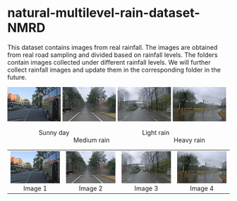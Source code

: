 # natural-multilevel-rain-dataset-NMRD
This dataset contains images from real rainfall. The images are obtained from real road sampling and divided based on rainfall levels.
The folders contain images collected under different rainfall levels. We will further collect rainfall images and update them in the corresponding folder in the future.

<p>
  <img src="https://github.com/raydison/natural-multilevel-rain-dataset-NMRD/blob/main/no_rain/00001.jpg" alt="Sunny picture" width="24%">
  <img src="https://github.com/raydison/natural-multilevel-rain-dataset-NMRD/blob/main/light/00001.jpg" alt="Light rain picture" width="24%">
  <img src="https://github.com/raydison/natural-multilevel-rain-dataset-NMRD/blob/main/medium/00001.jpg" alt="Medium rain picture" width="24%">
  <img src="https://github.com/raydison/natural-multilevel-rain-dataset-NMRD/blob/main/heavy/00001.jpg" alt="Heavy rain picture" width="24%">
</p>

<p align="left">
  &nbsp;&nbsp;&nbsp;&nbsp;&nbsp;&nbsp;&nbsp;&nbsp;&nbsp;&nbsp;&nbsp;&nbsp;&nbsp;&nbsp;&nbsp;&nbsp;&nbsp;
  <span>Sunny day</span> &nbsp;&nbsp;&nbsp;&nbsp;&nbsp;&nbsp;&nbsp;&nbsp;&nbsp;&nbsp;&nbsp;&nbsp;&nbsp;&nbsp;&nbsp;&nbsp;&nbsp;&nbsp;&nbsp;&nbsp;&nbsp;&nbsp;&nbsp;&nbsp;&nbsp;&nbsp;&nbsp;&nbsp;&nbsp;&nbsp;&nbsp;&nbsp;&nbsp;&nbsp;&nbsp;&nbsp;&nbsp;&nbsp;&nbsp;&nbsp;
  <span>Light rain</span> &nbsp;&nbsp;&nbsp;&nbsp;&nbsp;&nbsp;&nbsp;&nbsp;&nbsp;&nbsp;&nbsp;&nbsp;&nbsp;&nbsp;&nbsp;&nbsp;&nbsp;&nbsp;&nbsp;&nbsp;&nbsp;&nbsp;&nbsp;&nbsp;&nbsp;&nbsp;&nbsp;&nbsp;&nbsp;&nbsp;&nbsp;&nbsp;&nbsp;&nbsp;&nbsp;&nbsp;&nbsp;
  <span>Medium rain</span> &nbsp;&nbsp;&nbsp;&nbsp;&nbsp;&nbsp;&nbsp;&nbsp;&nbsp;&nbsp;&nbsp;&nbsp;&nbsp;&nbsp;&nbsp;&nbsp;&nbsp;&nbsp;&nbsp;&nbsp;&nbsp;&nbsp;&nbsp;&nbsp;&nbsp;&nbsp;&nbsp;&nbsp;&nbsp;&nbsp;&nbsp;&nbsp;&nbsp;&nbsp;&nbsp;
  <span>Heavy rain</span>
</p>

<table>
  <tr>
    <td align="center"><img src="https://github.com/raydison/natural-multilevel-rain-dataset-NMRD/blob/main/no_rain/00001.jpg" alt="Image 1" width="150px"><br>Image 1</td>
    <td align="center"><img src="https://github.com/raydison/natural-multilevel-rain-dataset-NMRD/blob/main/light/00001.jpg" alt="Image 2" width="150px"><br>Image 2</td>
    <td align="center"><img src="https://github.com/raydison/natural-multilevel-rain-dataset-NMRD/blob/main/medium/00001.jpg" alt="Image 3" width="150px"><br>Image 3</td>
    <td align="center"><img src="https://github.com/raydison/natural-multilevel-rain-dataset-NMRD/blob/main/heavy/00001.jpg" alt="Image 4" width="150px"><br>Image 4</td>
  </tr>
</table>
